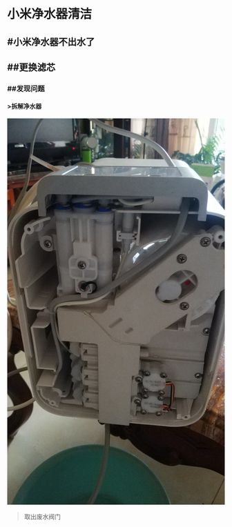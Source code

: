 # 小米净水器清洁

## \#小米净水器不出水了

## \#\#更换滤芯

### \#\#发现问题

#### &gt;拆解净水器

![&#x5378;&#x6389;&#x5E95;&#x5EA7;](.gitbook/assets/121558320863_.pic_hd.jpg)

> 取出废水阀门


